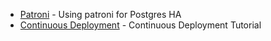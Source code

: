 - [Patroni](https://www.opsdash.com/blog/postgres-getting-started-patroni.html) - Using patroni for Postgres HA
- [Continuous Deployment](https://medium.com/p/how-to-set-up-continuous-deployment-in-your-home-project-the-easy-way-41b84a467eed) - Continuous Deployment Tutorial
